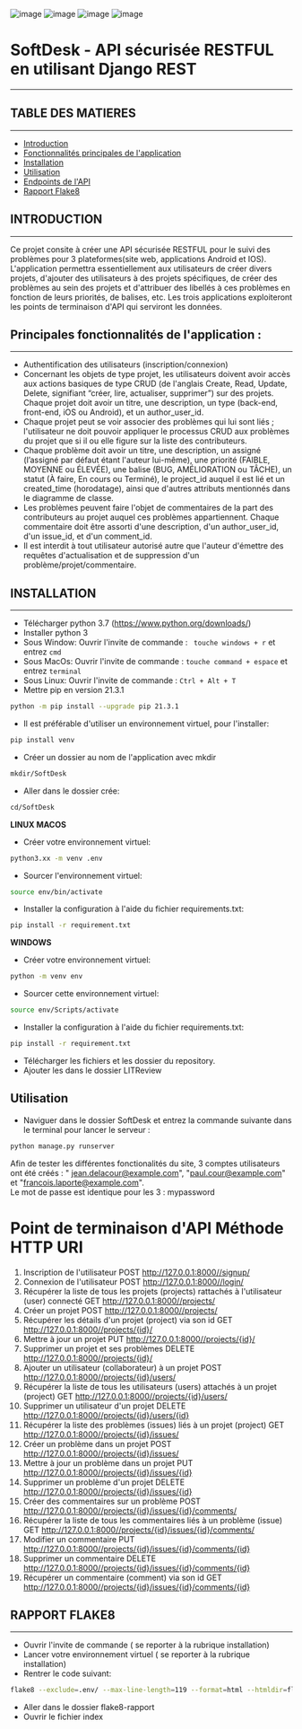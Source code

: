 ![image](https://github.com/MarcOutt/OC_p10/assets/112987151/2a0b87b9-46d3-4135-a890-e8b52cd4c8ee)
![image](https://github.com/MarcOutt/OC_p10/assets/112987151/ddc0679e-fabc-4655-804b-351da4c3433c)
![image](https://github.com/MarcOutt/OC_p10/assets/112987151/7f67349d-b8ef-4f92-a400-5c839b150ff1)
![image](https://github.com/MarcOutt/OC_p10/assets/112987151/f0c03fa1-66b8-4dc6-b701-d85aabf8331d)



# SoftDesk - API sécurisée RESTFUL en utilisant Django REST
---------------------------------------------------------------


## TABLE DES MATIERES
---------------------

* [Introduction](#introduction)
* [Fonctionnalités principales de l'application](#fonctionnalités-principales-de-lapplication)
* [Installation](#installation)
* [Utilisation](#utilisation)
* [Endpoints de l'API](#endpoints-de-lapi)
* [Rapport Flake8](#rapport-flake8)

## INTRODUCTION
----------------

Ce projet consite à créer une API sécurisée RESTFUL pour le suivi des problèmes pour 3 plateformes(site web,
applications Android et IOS).
L'application permettra essentiellement aux utilisateurs de créer divers projets, d'ajouter des utilisateurs à des
projets spécifiques, de créer des problèmes au sein des projets et d'attribuer des libellés à ces problèmes en fonction
de leurs priorités, de balises, etc.
Les trois applications exploiteront les points de terminaison d'API qui serviront les données.

## Principales fonctionnalités de l'application :
----------------

* Authentification des utilisateurs (inscription/connexion)
* Concernant les objets de type projet, les utilisateurs doivent avoir accès aux actions basiques de type CRUD (de
  l'anglais Create, Read, Update, Delete, signifiant “créer, lire, actualiser, supprimer”) sur des projets. Chaque
  projet doit avoir un titre, une description, un type (back-end, front-end, iOS ou Android), et un author_user_id.
* Chaque projet peut se voir associer des problèmes qui lui sont liés ; l'utilisateur ne doit pouvoir appliquer le
  processus CRUD aux problèmes du projet que si il ou elle figure sur la liste des contributeurs.
* Chaque problème doit avoir un titre, une description, un assigné (l’assigné par défaut étant l'auteur lui-même), une
  priorité (FAIBLE, MOYENNE ou ÉLEVÉE), une balise (BUG, AMÉLIORATION ou TÂCHE), un statut (À faire, En cours ou
  Terminé), le project_id auquel il est lié et un created_time (horodatage), ainsi que d'autres attributs mentionnés
  dans le diagramme de classe.
* Les problèmes peuvent faire l'objet de commentaires de la part des contributeurs au projet auquel ces problèmes
  appartiennent. Chaque commentaire doit être assorti d'une description, d'un author_user_id, d'un issue_id, et d'un
  comment_id.
* Il est interdit à tout utilisateur autorisé autre que l'auteur d'émettre des requêtes d'actualisation et de
  suppression d'un problème/projet/commentaire.

## INSTALLATION
------------------

* Télécharger python 3.7 (https://www.python.org/downloads/)
* Installer python 3
* Sous Window:
  Ouvrir l'invite de commande : ``` touche windows + r``` et entrez ```cmd```
* Sous MacOs:
  Ouvrir l'invite de commande : ```touche command + espace``` et entrez ```terminal```
* Sous Linux:
  Ouvrir l'invite de commande : ```Ctrl + Alt + T```
* Mettre pip en version 21.3.1

```bash
python -m pip install --upgrade pip 21.3.1
```

* Il est préférable d'utiliser un environnement virtuel, pour l'installer:

```bash
pip install venv
```

* Créer un dossier au nom de l'application avec mkdir

```bash
mkdir/SoftDesk
```

* Aller dans le dossier crée:

```bash
cd/SoftDesk
```

**LINUX MACOS**

* Créer votre environnement virtuel:

```bash
python3.xx -m venv .env
```

* Sourcer l'environnement virtuel:

```bash
source env/bin/activate
```

* Installer la configuration à l'aide du fichier requirements.txt:

```bash
pip install -r requirement.txt
```

**WINDOWS**

* Créer votre environnement virtuel:

```bash
python -m venv env
```

* Sourcer cette environnement virtuel:

```bash
source env/Scripts/activate
```

* Installer la configuration à l'aide du fichier requirements.txt:

```bash
pip install -r requirement.txt
```

* Télécharger les fichiers et les dossier du repository.
* Ajouter les dans le dossier LITReview

## Utilisation

* Naviguer dans le dossier SoftDesk et entrez la commande suivante dans le terminal pour lancer le serveur :

```bash
python manage.py runserver
```

Afin de tester les différentes fonctionalités du site, 3 comptes utilisateurs ont été créés : "
jean.delacour@example.com", "paul.cour@example.com" et "francois.laporte@example.com".  
Le mot de passe est identique pour les 3 : mypassword

# Point de terminaison d'API	 Méthode HTTP	  URI

1. Inscription de l'utilisateur POST    http://127.0.0.1:8000//signup/
2. Connexion de l'utilisateur POST    http://127.0.0.1:8000//login/
3. Récupérer la liste de tous les projets (projects) rattachés à l'utilisateur (user) connecté
   GET    http://127.0.0.1:8000//projects/
4. Créer un projet POST    http://127.0.0.1:8000//projects/
5. Récupérer les détails d'un projet (project) via son id GET    http://127.0.0.1:8000//projects/{id}/
6. Mettre à jour un projet PUT    http://127.0.0.1:8000//projects/{id}/
7. Supprimer un projet et ses problèmes DELETE    http://127.0.0.1:8000//projects/{id}/
8. Ajouter un utilisateur (collaborateur) à un projet POST    http://127.0.0.1:8000//projects/{id}/users/
9. Récupérer la liste de tous les utilisateurs (users) attachés à un projet (project)
   GET    http://127.0.0.1:8000//projects/{id}/users/
10. Supprimer un utilisateur d'un projet DELETE    http://127.0.0.1:8000//projects/{id}/users/{id}
11. Récupérer la liste des problèmes (issues) liés à un projet (project)
    GET    http://127.0.0.1:8000//projects/{id}/issues/
12. Créer un problème dans un projet POST    http://127.0.0.1:8000//projects/{id}/issues/
13. Mettre à jour un problème dans un projet PUT    http://127.0.0.1:8000//projects/{id}/issues/{id}
14. Supprimer un problème d'un projet DELETE    http://127.0.0.1:8000//projects/{id}/issues/{id}
15. Créer des commentaires sur un problème POST    http://127.0.0.1:8000//projects/{id}/issues/{id}/comments/
16. Récupérer la liste de tous les commentaires liés à un problème (issue)
    GET    http://127.0.0.1:8000//projects/{id}/issues/{id}/comments/
17. Modifier un commentaire PUT    http://127.0.0.1:8000//projects/{id}/issues/{id}/comments/{id}
18. Supprimer un commentaire DELETE    http://127.0.0.1:8000//projects/{id}/issues/{id}/comments/{id}
19. Récupérer un commentaire (comment) via son id GET    http://127.0.0.1:8000//projects/{id}/issues/{id}/comments/{id}

## RAPPORT FLAKE8
-------------------

* Ouvrir l'invite de commande ( se reporter à la rubrique installation)
* Lancer votre environnement virtuel ( se reporter à la rubrique installation)
* Rentrer le code suivant:

```bash
flake8 --exclude=.env/ --max-line-length=119 --format=html --htmldir=flake8-rapport
``` 

* Aller dans le dossier flake8-rapport
* Ouvrir le fichier index
